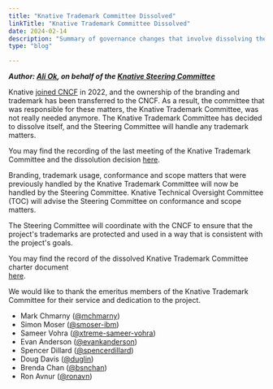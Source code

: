 ```yaml
---
title: "Knative Trademark Committee Dissolved"
linkTitle: "Knative Trademark Committee Dissolved"
date: 2024-02-14
description: "Summary of governance changes that involve dissolving the trademark committee."
type: "blog"

---
```


**_Author: [Ali Ok](https://github.com/aliok), on behalf of the [Knative Steering Committee](https://github.com/knative/community/blob/main/STEERING-COMMITTEE.md)_**

Knative [joined CNCF](https://knative.dev/blog/steering/cncf/) in 2022, and the
ownership of the branding and trademark has been transferred to the CNCF.
As a result, the committee that was responsible for these matters, the Knative 
Trademark Committee, was not really needed anymore. The Knative Trademark 
Committee has decided to dissolve itself, and the Steering Committee 
will handle any trademark matters.

You may find the recording of the last meeting of the Knative Trademark Committee
and the dissolution decision [here](https://github.com/knative/community/issues/1399).

Branding, trademark usage, conformance and scope matters that were previously 
handled by the Knative Trademark Committee will now be handled by the 
Steering Committee. Knative Technical Oversight Committee (TOC) 
will advise the Steering Committee on conformance and scope matters. 

The Steering Committee will coordinate with the CNCF to ensure that the project's 
trademarks are protected and used in a way that is consistent with the project's goals.

You may find the record of the dissolved Knative Trademark Committee charter document  
[here](https://github.com/knative/community/blob/fa4340e96c0eeb69151be0f512a8970083d99a05/TRADEMARK-COMMITTEE.md).

We would like to thank the emeritus members of the Knative Trademark Committee for their
service and dedication to the project.

- Mark Chmarny ([@mchmarny](https://github.com/mchmarny))
- Simon Moser  ([@smoser-ibm](https://github.com/smoser-ibm))
- Sameer Vohra ([@xtreme-sameer-vohra](https://github.com/xtreme-sameer-vohra))
- Evan Anderson ([@evankanderson](https://github.com/evankanderson))
- Spencer Dillard ([@spencerdillard](https://github.com/spencerdillard))
- Doug Davis ([@duglin](https://github.com/duglin))
- Brenda Chan ([@bsnchan](https://github.com/bsnchan))
- Ron Avnur ([@ronavn](https://github.com/ronavn))
